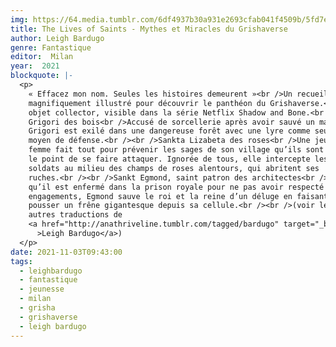 ```yaml
---
img: https://64.media.tumblr.com/6df4937b30a931e2693cfab041f4509b/5fd7eca47625a95b-e5/s640x960/af5adcecf7a42e1c3935e9ae71fc1743f456e768.jpg
title: The Lives of Saints - Mythes et Miracles du Grishaverse
author: Leigh Bardugo
genre: Fantastique
editor:  Milan
year:  2021
blockquote: |-
  <p>
    « Effacez mon nom. Seules les histoires demeurent »<br />Un recueil
    magnifiquement illustré pour découvrir le panthéon du Grishaverse.<br />Un
    objet collector, visible dans la série Netflix Shadow and Bone.<br /><br />Sankt
    Grigori des bois<br />Accusé de sorcellerie après avoir sauvé un malade,
    Grigori est exilé dans une dangereuse forêt avec une lyre comme seul
    moyen de défense.<br /><br />Sankta Lizabeta des roses<br />Une jeune
    femme fait tout pour prévenir les sages de son village qu’ils sont sur
    le point de se faire attaquer. Ignorée de tous, elle intercepte les
    soldats au milieu des champs de roses alentours, qui abritent ses
    ruches.<br /><br />Sankt Egmond, saint patron des architectes<br />Alors
    qu’il est enfermé dans la prison royale pour ne pas avoir respecté ses
    engagements, Egmond sauve le roi et la reine d’un déluge en faisant
    pousser un frêne gigantesque depuis sa cellule.<br /><br />(voir les
    autres traductions de
    <a href="http://anathriveline.tumblr.com/tagged/bardugo" target="_blank"
      >Leigh Bardugo</a>)
  </p>
date: 2021-11-03T09:43:00
tags:
  - leighbardugo
  - fantastique
  - jeunesse
  - milan
  - grisha
  - grishaverse
  - leigh bardugo
---
```


